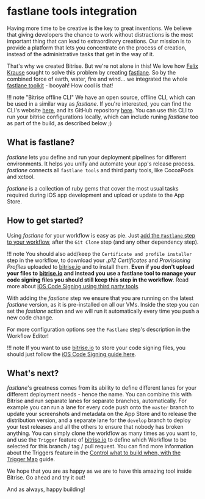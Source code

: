 # fastlane tools integration

Having more time to be creative is the key to great inventions. We believe that giving developers the chance to work without distractions is the most important thing that can lead to extraordinary creations. Our mission is to provide a platform that lets you concentrate on the process of creation, instead of the administrative tasks that get in the way of it.

That's why we created Bitrise. But we're not alone in this! We love how [Felix Krause](https://krausefx.com) sought to solve this problem by creating [fastlane](https://fastlane.tools). So by the combined force of earth, water, fire and wind… we integrated the whole [fastlane toolkit](https://fastlane.tools) - booyah! How cool is that!

!!! note "Bitrise offline CLI" We have an open source, offline CLI, which can be used in a similar way as _fastlane_. If you're interested, you can find the CLI's website [here](https://www.bitrise.io/cli), and its GitHub repository [here](https://github.com/bitrise-io/bitrise). You can use this CLI to run your bitrise configurations locally, which can include runing _fastlane_ too as part of the build, as described below ;\)

## What is fastlane?

_fastlane_ lets you define and run your deployment pipelines for different environments. It helps you unify and automate your app's release process. _fastlane_ connects all `fastlane tools` and third party tools, like CocoaPods and xctool.

_fastlane_ is a collection of ruby gems that cover the most usual tasks required during iOS app development and upload or update to the App Store.

## How to get started?

Using _fastlane_ for your workflow is easy as pie. Just [add the `Fastlane` step to your workflow](https://github.com/OrganizationDummy/devcenter/tree/acf5f40e38b6dcf6fe62e839a4c04acb31fdebd2/getting-started/manage-your-bitrise-workflow/README.md), after the `Git Clone` step \(and any other dependency step\).

!!! note You should also add/keep the `Certificate and profile installer` step in the workflow, to download your _.p12 Certificates_ and _Provisioning Profiles_ uploaded to [bitrise.io](https://www.bitrise.io) and to install them. **Even if you don't upload your files to** [**bitrise.io**](https://www.bitrise.io) **and instead you use a fastlane tool to manage your code signing files you should still keep this step in the workflow**. Read more about [iOS Code Signing using third party tools](https://github.com/OrganizationDummy/devcenter/tree/acf5f40e38b6dcf6fe62e839a4c04acb31fdebd2/ios/code-signing/README.md#use-a-third-party-tool-to-manage-your-code-signing-files).

With adding the _fastlane_ step we ensure that you are running on the latest _fastlane_ version, as it is pre-installed on all our VMs. Inside the step you can set the _fastlane_ action and we will run it automatically every time you push a new code change.

For more configuration options see the `Fastlane` step's description in the Workflow Editor!

!!! note If you want to use [bitrise.io](https://www.bitrise.io) to store your code signing files, you should just follow the [iOS Code Signing guide here](https://github.com/OrganizationDummy/devcenter/tree/acf5f40e38b6dcf6fe62e839a4c04acb31fdebd2/ios/code-signing/README.md).

## What's next?

_fastlane_'s greatness comes from its ability to define different lanes for your different deployment needs - hence the name. You can combine this with Bitrise and run separate lanes for separate branches, automatically. For example you can run a lane for every code push onto the `master` branch to update your screenshots and metadata on the App Store and to release the distribution version, and a separate lane for the `develop` branch to deploy your test releases and all the others to ensure that nobody has broken anything. You can simply clone the workflow as many times as you want to, and use the `Trigger` feature of [bitrise.io](https://www.bitrise.io) to define which Workflow to be selected for this branch / tag / pull request. You can find more information about the Triggers feature in the [Control what to build when, with the Trigger Map](https://github.com/OrganizationDummy/devcenter/tree/acf5f40e38b6dcf6fe62e839a4c04acb31fdebd2/webhooks/trigger-map/README.md) guide.

We hope that you are as happy as we are to have this amazing tool inside Bitrise. Go ahead and try it out!

And as always, happy building!


